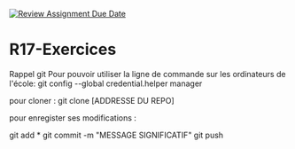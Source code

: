 [![Review Assignment Due Date](https://classroom.github.com/assets/deadline-readme-button-24ddc0f5d75046c5622901739e7c5dd533143b0c8e959d652212380cedb1ea36.svg)](https://classroom.github.com/a/OpOBAFJo)
# R17-Exercices
Rappel git
Pour pouvoir utiliser la ligne de commande sur les ordinateurs de l'école:
  git config --global credential.helper manager

pour cloner :
  git clone [ADDRESSE DU REPO]

pour enregister ses modifications :

  git add *
  git commit -m "MESSAGE SIGNIFICATIF"
  git push
